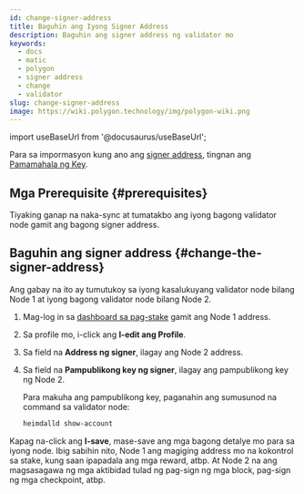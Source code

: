 ```yaml
---
id: change-signer-address
title: Baguhin ang Iyong Signer Address
description: Baguhin ang signer address ng validator mo
keywords:
  - docs
  - matic
  - polygon
  - signer address
  - change
  - validator
slug: change-signer-address
image: https://wiki.polygon.technology/img/polygon-wiki.png
---
```

import useBaseUrl from '@docusaurus/useBaseUrl';

Para sa impormasyon kung ano ang [signer address](/docs/maintain/glossary.md#signer-address), tingnan ang
[Pamamahala ng Key](/docs/maintain/validator/core-components/key-management).

## Mga Prerequisite {#prerequisites}

Tiyaking ganap na naka-sync at tumatakbo ang iyong bagong validator node gamit ang bagong signer address.


## Baguhin ang signer address {#change-the-signer-address}

Ang gabay na ito ay tumutukoy sa iyong kasalukuyang validator node bilang Node 1 at iyong bagong validator node bilang Node 2.

1. Mag-log in sa [dashboard sa pag-stake](https://staking.polygon.technology/) gamit ang Node 1 address.
2. Sa profile mo, i-click ang **I-edit ang Profile**.
3. Sa field na **Address ng signer**, ilagay ang Node 2 address.
4. Sa field na **Pampublikong key ng signer**, ilagay ang pampublikong key ng Node 2.

   Para makuha ang pampublikong key, paganahin ang sumusunod na command sa validator node:

   ```sh
   heimdalld show-account
   ```

Kapag na-click ang **I-save**, mase-save ang mga bagong detalye mo para sa iyong node. Ibig sabihin nito, Node 1 ang magiging address mo na kokontrol sa stake, kung saan ipapadala ang mga reward, atbp. At Node 2 na ang magsasagawa ng mga aktibidad tulad ng pag-sign ng mga block, pag-sign ng mga checkpoint, atbp.
